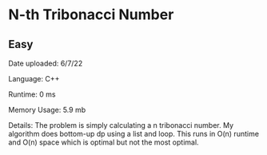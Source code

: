 
# N-th Tribonacci Number

## Easy

Date uploaded: 6/7/22

Language: C++

Runtime: 0 ms

Memory Usage: 5.9 mb

Details: The problem is simply calculating a n tribonacci number. My algorithm does bottom-up dp using a list and loop. This runs in O(n) runtime and O(n) space which is optimal but not the most optimal.
